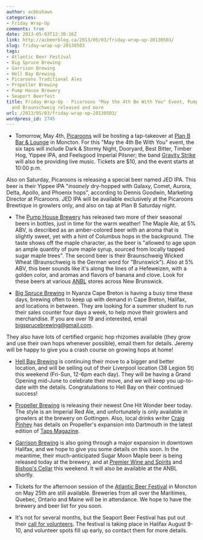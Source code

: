 ```yaml
---
author: acbbshawn
categories:
- Friday Wrap-Up
comments: true
date: 2013-05-03T12:30:16Z
link: http://acbeerblog.ca/2013/05/03/friday-wrap-up-20130503/
slug: friday-wrap-up-20130503
tags:
- Atlantic Beer Festival
- Big Spruce Brewing
- Garrison Brewing
- Hell Bay Brewing
- Picaroons Traditional Ales
- Propeller Brewing
- Pump House Brewery
- Seaport Beerfest
title: Friday Wrap-Up - Picaroons "May the 4th Be With You" Event, Pump House Maple
  and Braunschweig released and more
url: /2013/05/03/friday-wrap-up-20130503/
wordpress_id: 2745
---
```


- Tomorrow, May 4th, [Picaroons](http://www.picaroons.ca/) will be hosting a tap-takeover at [Plan B Bar & Lounge](http://planbmoncton.com/) in Moncton. For this "May the 4th Be With You" event, the six taps will include Dark & Stormy Night, Dooryard, Best Bitter, Timber Hog, Yippee IPA, and Feelsgood Imperial Pilsner; the band [Gravity Strike](https://www.facebook.com/gravitystrikemusic) will also be providing live music. Tickets are $10, and the event starts at 10:00 p.m.

Also on Saturday, Picaroons is releasing a special beer named JED IPA. This beer is their Yippee IPA "_insanely_ dry-hopped with Galaxy, Comet, Aurora, Delta, Apollo, and Phoenix hops", according to Dennis Goodwin, Marketing Director at Picaroons. JED IPA will be available exclusively at the Picaroons Brewtique in growlers only, and also on tap at Plan B Saturday night.

- The [Pump House Brewery](http://www.pumphousebrewery.ca/) has released two more of their seasonal beers in bottles, just in time for the warm weather! The Maple Ale, at 5% ABV, is described as an amber-colored beer with an aroma that is slightly sweet, yet with a hint of Columbus hops in the background. The taste shows off the maple character, as the beer is "allowed to age upon an ample quantity of pure maple syrup, sourced from locally tapped sugar maple trees". The second beer is their Braunschweig Wicked Wheat (Braunschweig is the German word for "Brunswick"). Also at 5% ABV, this beer sounds like it's along the lines of a Hefeweizen, with a golden color, and aromas and flavors of banana and clove. Look for these beers at various [ANBL](http://www.nbliquor.com/) stores across New Brunswick.

- [Big Spruce Brewing](https://www.facebook.com/BigSpruceBrewing) in Nyanza Cape Breton is having a busy time these days, brewing often to keep up with demand in Cape Breton, Halifax, and locations in between. They are looking for a summer student to run their sales counter four days a week, to help move their growlers and merchandise. If you are over 19 and interested, email [bigsprucebrewing@gmail.com](mailto:bigsprucebrewing@gmail.com).

They also have lots of certified organic hop rhizomes available (they grow and use their own hops whenever possible), email them for details. Jeremy will be happy to give you a crash course on growing hops at home!

- [Hell Bay Brewing](https://www.facebook.com/Hellbaybrewing) is continuing their move to a bigger and better location, and will be selling out of their Liverpool location (38 Legion St) this weekend (Fri-Sun, 12-6pm each day). They will be having a Grand Opening mid-June to celebrate their move, and we will keep you up-to-date with the details. Congratulations to Hell Bay on their continued success!

- [Propeller Brewing](https://www.facebook.com/propellerbeer) is releasing their newest One Hit Wonder beer today. The style is an Imperial Red Ale, and unfortunately is only available in growlers at the brewery on Gottingen. Also, local drinks writer [Craig Pinhey](http://www.frogspad.ca/) has details on Propeller's expansion into Dartmouth in the latest edition of [Taps Magazine](http://tapsmagazine.com/in-this-issue/this-propeller-keeps-spinning/).

- [Garrison Brewing](https://www.facebook.com/garrisonbrewing) is also going through a major expansion in downtown Halifax, and we hope to give you some details on this soon. In the meantime, their much-anticipated Sugar Moon Maple beer is being released today at the brewery, and at [Premier Wine and Spirits](http://premierwines.ca/store/) and[ Bishop's Cellar](http://bishopscellar.com/) this weekend. It will also be available at the ANBL shortly.

- Tickets for the afternoon session of the [Atlantic Beer Festival](http://www.atlanticbeerfestival.ca/Atlantic_Beer_Festival_New/Home.html) in Moncton on May 25th are still available. Breweries from all over the Maritimes, Quebec, Ontario and Maine will be in attendance. We hope to have the brewery and beer list for you soon.

- It's not for several months, but the Seaport Beer Festival has put out their [call for volunteers](http://seaportbeerfest.com/wp/?page_id=25). The festival is taking place in Halifax August 9-10, and volunteer spots fill up early, so contact them for more details.

